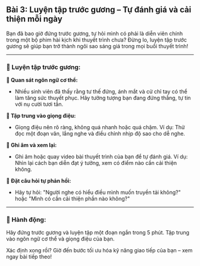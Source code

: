## Bài 3: Luyện tập trước gương – Tự đánh giá và cải thiện mỗi ngày

Bạn đã bao giờ đứng trước gương, tự hỏi mình có phải là diễn viên chính trong một bộ phim hài kịch khi thuyết trình chưa? Đừng lo, luyện tập trước gương sẽ giúp bạn trở thành ngôi sao sáng giá trong mọi buổi thuyết trình!

---

### 📌 Luyện tập trước gương:

**🔹 Quan sát ngôn ngữ cơ thể:**
- Nhiều sinh viên đã thấy rằng tư thế đứng, ánh mắt và cử chỉ tay có thể làm tăng sức thuyết phục. Hãy tưởng tượng bạn đang đứng thẳng, tự tin với nụ cười tươi tắn.

**🔹 Tập trung vào giọng điệu:**
- Giọng điệu nên rõ ràng, không quá nhanh hoặc quá chậm. Ví dụ: Thử đọc một đoạn văn, lắng nghe và điều chỉnh nhịp độ sao cho dễ nghe.

**🔹 Ghi âm và xem lại:**
- Ghi âm hoặc quay video bài thuyết trình của bạn để tự đánh giá. Ví dụ: Nhìn lại cách bạn diễn đạt ý tưởng, xem có điểm nào cần cải thiện không.

**🔹 Đặt câu hỏi tự phản hồi:**
- Hãy tự hỏi: "Người nghe có hiểu điều mình muốn truyền tải không?" hoặc "Mình có cần cải thiện phần nào không?"

---

### 🚀 Hành động:

Hãy đứng trước gương và luyện tập một đoạn ngắn trong 5 phút. Tập trung vào ngôn ngữ cơ thể và giọng điệu của bạn.

Xác định xong rồi? Giờ đến bước tối ưu hóa kỹ năng giao tiếp của bạn – xem ngay bài tiếp theo!